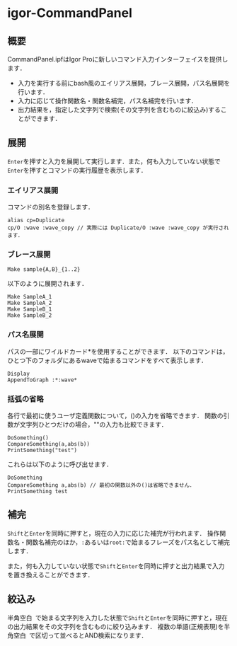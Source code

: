 # igor-CommandPanel

## 概要
CommandPanel.ipfはIgor Proに新しいコマンド入力インターフェイスを提供します．
- 入力を実行する前にbash風のエイリアス展開，ブレース展開，パス名展開を行います．
- 入力に応じて操作関数名・関数名補完，パス名補完を行います．
- 出力結果を，指定した文字列で検索(その文字列を含むものに絞込み)することができます．

## 展開
`Enter`を押すと入力を展開して実行します．また，何も入力していない状態で`Enter`を押すとコマンドの実行履歴を表示します．
### エイリアス展開
コマンドの別名を登録します．
```
alias cp=Duplicate
cp/O :wave :wave_copy // 実際には Duplicate/O :wave :wave_copy が実行されます．
```
### ブレース展開
``` 
Make sample{A,B}_{1..2}
```
以下のように展開されます．
```
Make SampleA_1
Make SampleA_2
Make SampleB_1
Make SampleB_2
```
### パス名展開
パスの一部にワイルドカード*を使用することができます．
以下のコマンドは，ひとつ下のフォルダにあるwaveで始まるコマンドをすべて表示します．
```
Display
AppendToGraph :*:wave*
```

### 括弧の省略
各行で最初に使うユーザ定義関数について，()の入力を省略できます．
関数の引数が文字列ひとつだけの場合，""の入力も比較できます．
```
DoSomething()
CompareSomething(a,abs(b))
PrintSomething("test")
```
これらは以下のように呼び出せます．
```
DoSomething
CompareSomething a,abs(b) // 最初の関数以外の()は省略できません．
PrintSomething test
```

## 補完
`Shift`と`Enter`を同時に押すと，現在の入力に応じた補完が行われます．
操作関数名・関数名補完のほか，`:`あるいは`root:`で始まるフレーズをパス名として補完します．

また，何も入力していない状態で`Shift`と`Enter`を同時に押すと出力結果で入力を置き換えることができます．

## 絞込み
半角空白` `で始まる文字列を入力した状態で`Shift`と`Enter`を同時に押すと，現在の出力結果をその文字列を含むものに絞り込みます．
複数の単語(正規表現)を半角空白` `で区切って並べるとAND検索になります．
